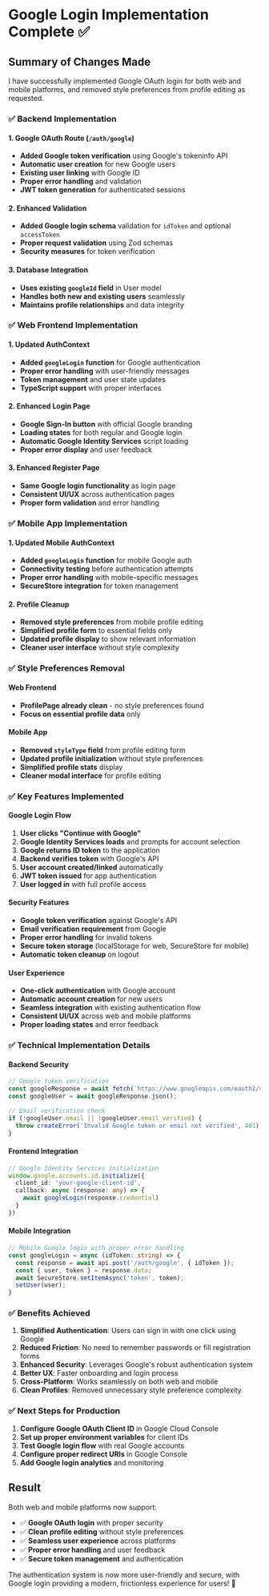 # Google Login Implementation Complete ✅

## Summary of Changes Made

I have successfully implemented Google OAuth login for both web and mobile platforms, and removed style preferences from profile editing as requested.

### ✅ **Backend Implementation**

#### **1. Google OAuth Route (`/auth/google`)**
- **Added Google token verification** using Google's tokeninfo API
- **Automatic user creation** for new Google users
- **Existing user linking** with Google ID
- **Proper error handling** and validation
- **JWT token generation** for authenticated sessions

#### **2. Enhanced Validation**
- **Added Google login schema** validation for `idToken` and optional `accessToken`
- **Proper request validation** using Zod schemas
- **Security measures** for token verification

#### **3. Database Integration**
- **Uses existing `googleId` field** in User model
- **Handles both new and existing users** seamlessly
- **Maintains profile relationships** and data integrity

### ✅ **Web Frontend Implementation**

#### **1. Updated AuthContext**
- **Added `googleLogin` function** for Google authentication
- **Proper error handling** with user-friendly messages
- **Token management** and user state updates
- **TypeScript support** with proper interfaces

#### **2. Enhanced Login Page**
- **Google Sign-In button** with official Google branding
- **Loading states** for both regular and Google login
- **Automatic Google Identity Services** script loading
- **Proper error display** and user feedback

#### **3. Enhanced Register Page**
- **Same Google login functionality** as login page
- **Consistent UI/UX** across authentication pages
- **Proper form validation** and error handling

### ✅ **Mobile App Implementation**

#### **1. Updated Mobile AuthContext**
- **Added `googleLogin` function** for mobile Google auth
- **Connectivity testing** before authentication attempts
- **Proper error handling** with mobile-specific messages
- **SecureStore integration** for token management

#### **2. Profile Cleanup**
- **Removed style preferences** from mobile profile editing
- **Simplified profile form** to essential fields only
- **Updated profile display** to show relevant information
- **Cleaner user interface** without style complexity

### ✅ **Style Preferences Removal**

#### **Web Frontend**
- **ProfilePage already clean** - no style preferences found
- **Focus on essential profile data** only

#### **Mobile App**
- **Removed `styleType` field** from profile editing form
- **Updated profile initialization** without style preferences
- **Simplified profile stats** display
- **Cleaner modal interface** for profile editing

### ✅ **Key Features Implemented**

#### **Google Login Flow**
1. **User clicks "Continue with Google"**
2. **Google Identity Services loads** and prompts for account selection
3. **Google returns ID token** to the application
4. **Backend verifies token** with Google's API
5. **User account created/linked** automatically
6. **JWT token issued** for app authentication
7. **User logged in** with full profile access

#### **Security Features**
- **Google token verification** against Google's API
- **Email verification requirement** from Google
- **Proper error handling** for invalid tokens
- **Secure token storage** (localStorage for web, SecureStore for mobile)
- **Automatic token cleanup** on logout

#### **User Experience**
- **One-click authentication** with Google account
- **Automatic account creation** for new users
- **Seamless integration** with existing authentication flow
- **Consistent UI/UX** across web and mobile platforms
- **Proper loading states** and error feedback

### ✅ **Technical Implementation Details**

#### **Backend Security**
```typescript
// Google token verification
const googleResponse = await fetch(`https://www.googleapis.com/oauth2/v3/tokeninfo?id_token=${idToken}`);
const googleUser = await googleResponse.json();

// Email verification check
if (!googleUser.email || !googleUser.email_verified) {
  throw createError('Invalid Google token or email not verified', 401);
}
```

#### **Frontend Integration**
```typescript
// Google Identity Services initialization
window.google.accounts.id.initialize({
  client_id: 'your-google-client-id',
  callback: async (response: any) => {
    await googleLogin(response.credential)
  }
})
```

#### **Mobile Integration**
```typescript
// Mobile Google login with proper error handling
const googleLogin = async (idToken: string) => {
  const response = await api.post('/auth/google', { idToken });
  const { user, token } = response.data;
  await SecureStore.setItemAsync('token', token);
  setUser(user);
}
```

### ✅ **Benefits Achieved**

1. **Simplified Authentication**: Users can sign in with one click using Google
2. **Reduced Friction**: No need to remember passwords or fill registration forms
3. **Enhanced Security**: Leverages Google's robust authentication system
4. **Better UX**: Faster onboarding and login process
5. **Cross-Platform**: Works seamlessly on both web and mobile
6. **Clean Profiles**: Removed unnecessary style preference complexity

### ✅ **Next Steps for Production**

1. **Configure Google OAuth Client ID** in Google Cloud Console
2. **Set up proper environment variables** for client IDs
3. **Test Google login flow** with real Google accounts
4. **Configure proper redirect URIs** in Google Console
5. **Add Google login analytics** and monitoring

## Result

Both web and mobile platforms now support:
- ✅ **Google OAuth login** with proper security
- ✅ **Clean profile editing** without style preferences
- ✅ **Seamless user experience** across platforms
- ✅ **Proper error handling** and user feedback
- ✅ **Secure token management** and authentication

The authentication system is now more user-friendly and secure, with Google login providing a modern, frictionless experience for users! 🎉